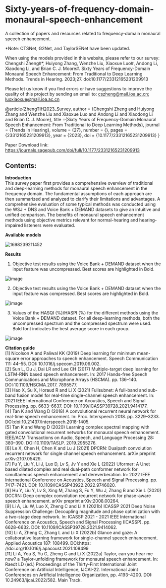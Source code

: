 # Sixty-years-of-frequency-domain-monaural-speech-enhancement
A collection of papers and resources related to frequency-domain monaural speech enhancement. 

*Note: CTSNet, G2Net, and TaylorSENet have been updated.

When using the models provided in this website, please refer to our survey:<br>
Chengshi Zheng#*, Huiyong Zhang, Wenzhe Liu, Xiaoxue Luo#, Andong Li, Xiaodong Li, and Brian C. J. Moore#. Sixty Years of Frequency-Domain Monaural Speech Enhancement: From Traditional to Deep Learning Methods. Trends in Hearing. 2023;27. doi:10.1177/23312165231209913<br>

Please let us know if you find errors or have suggestions to improve the quality of this project by sending an email to: cszheng@mail.ioa.ac.cn; luoxiaoxue@mail.ioa.ac.cn<br> 

@article{ZhengTIH2023_Survey,
author = {Chengshi Zheng and Huiyong Zhang and Wenzhe Liu and Xiaoxue Luo and Andong Li and Xiaodong Li and Brian C. J. Moore},
title ={Sixty Years of Frequency-Domain Monaural Speech Enhancement: From Traditional to Deep Learning Methods},
journal = {Trends in Hearing},
volume = {27},
number = {},
pages = {23312165231209913},
year = {2023},
doi = {10.1177/23312165231209913}
}<br>

Paper Download link: https://journals.sagepub.com/doi/full/10.1177/23312165231209913

## Contents:<br>
**Introduction**<br>
This survey paper first provides a comprehensive overview of traditional and deep-learning methods for monaural speech enhancement in the frequency domain. The fundamental assumptions of each approach are then summarized and analyzed to clarify their limitations and advantages. A comprehensive evaluation of some typical methods was conducted using the WSJ + DNS and Voice Bank + DEMAND datasets to give an intuitive and unified comparison. The benefits of monaural speech enhancement methods using objective metrics relevant for normal-hearing and hearing-impaired listeners were evaluated.

**Available models**<br>

![1698239211452](https://github.com/cszheng-ioa/Sixty-years-of-frequency-domain-monaural-speech-enhancement/assets/61300032/5a1496fa-a6ef-4f25-9432-2325d50d6cf5)


**Results**<br>
1.	Objective test results using the Voice Bank + DEMAND dataset when the input feature was uncompressed. Best scores are highlighted in Bold.

![image](https://github.com/cszheng-ioa/Sixty-years-of-frequency-domain-monaural-speech-enhancement/assets/61300032/76610ec0-6f92-4b35-aa33-37fcecff683c)
 
2.	Objective test results using the Voice Bank + DEMAND dataset when the input feature was compressed. Best scores are highlighted in Bold.

![image](https://github.com/cszheng-ioa/Sixty-years-of-frequency-domain-monaural-speech-enhancement/assets/61300032/d9eea377-44f4-4ea6-a1c6-6508ab9bff08)
 
3.	Values of the HASQI (%)/HASPI (%) for the different methods using the Voice Bank + DEMAND dataset. For all deep-learning methods, both the uncompressed spectrum and the compressed spectrum were used. Bold font indicates the best average score in each group.

![image](https://github.com/cszheng-ioa/Sixty-years-of-frequency-domain-monaural-speech-enhancement/assets/61300032/c3f47b02-8a7f-4038-bf0e-6a430ada095b)

**Citation guide**<br>
[1] Nicolson A and Paliwal KK (2019) Deep learning for minimum mean-square error approaches to speech enhancement. Speech Communication 111: 44–55. DOI: 10.1016/j.specom.2019.06.002.<br>
[2] Sun L, Du J, Dai LR and Lee CH (2017) Multiple-target deep learning for LSTM-RNN based speech enhancement. In: 2017 Hands-free Speech Communications and Microphone Arrays (HSCMA). pp. 136–140. DOI:10.1109/HSCMA.2017. 7895577.<br>
[3] Hao X, Su X, Horaud R and Li X (2021) Fullsubnet: A full-band and sub-band fusion model for real-time single-channel speech enhancement. In: 2021 IEEE International Conference on Acoustics, Speech and Signal Processing. pp. 6633–6637. DOI: 10.1109/ICASSP39728.2021.9414177.<br>
[4] Tan K and Wang D (2018) A convolutional recurrent neural network for real-time speech enhancement. In: Proc. Interspeech 2018. pp. 3229–3233. DOI:doi:10.21437/Interspeech.2018-1405.<br>
[5] Tan K and Wang D (2020) Learning complex spectral mapping with gated convolutional recurrent networks for monaural speech enhancement. IEEE/ACM Transactions on Audio, Speech, and Language Processing 28: 380–390. DOI:10.1109/TASLP. 2019.2955276.<br>
[6] Le X, Chen H, Chen K and Lu J (2021) DPCRN: Dualpath convolution recurrent network for single channel speech enhancement. arXiv preprint arXiv:2107.05429.<br>
[7] Fu Y, Liu Y, Li J, Luo D, Lv S, Jv Y and Xie L (2022) Uformer: A Unet based dilated complex and real dual-path conformer network for simultaneous speech enhancement and dereverberation. In: 2022 IEEE International Conference on Acoustics, Speech and Signal Processing. pp. 7417–7421. DOI: 10.1109/ICASSP43922.2022.9746020.<br>
[8] Hu Y, Liu Y, Lv S, Xing M, Zhang S, Fu Y, Wu J, Zhang B and Xie L (2020) DCCRN: Deep complex convolution recurrent network for phase-aware speech enhancement. arXiv preprint arXiv:2008.00264.<br>
[9] Li A, Liu W, Luo X, Zheng C and Li X (2021b) ICASSP 2021 Deep Noise Suppression Challenge: Decoupling magnitude and phase optimization with a two-stage deep network. In: ICASSP 2021 - 2021 IEEE International Conference on Acoustics, Speech and Signal Processing (ICASSP). pp. 6628–6632. DOI: 10.1109/ICASSP39728.2021.9414062.<br>
[10] Li A, Zheng C, Zhang L and Li X (2022b) Glance and gaze: A collaborative learning framework for single-channel speech enhancement. Applied Acoustics 187: 108499. DOI:https: //doi.org/10.1016/j.apacoust.2021.108499<br>
[11] Li A, You S, Yu G, Zheng C and Li X (2022a) Taylor, can you hear me now? a Taylor-unfolding framework for monaural speech enhancement. In: Raedt LD (ed.) Proceedings of the Thirty-First International Joint Conference on Artificial Intelligence, IJCAI-22. International Joint Conferences on Artificial Intelligence Organization, pp. 4193–4200. DOI: 10.24963/ijcai.2022/582. Main Track.<br>
